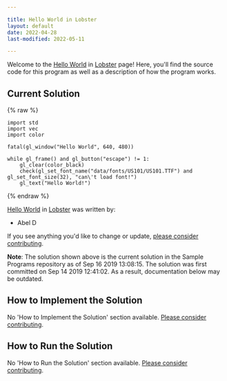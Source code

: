 ```yaml
---

title: Hello World in Lobster
layout: default
date: 2022-04-28
last-modified: 2022-05-11

---
```


Welcome to the [Hello World](https://sampleprograms.io/projects/hello-world) in [Lobster](https://sampleprograms.io/languages/lobster) page! Here, you'll find the source code for this program as well as a description of how the program works.

## Current Solution

{% raw %}

```lobster
import std
import vec
import color

fatal(gl_window("Hello World", 640, 480))

while gl_frame() and gl_button("escape") != 1:
    gl_clear(color_black)
    check(gl_set_font_name("data/fonts/US101/US101.TTF") and gl_set_font_size(32), "can\'t load font!")
    gl_text("Hello World!")
```

{% endraw %}

[Hello World](https://sampleprograms.io/projects/hello-world) in [Lobster](https://sampleprograms.io/languages/lobster) was written by:

- Abel D

If you see anything you'd like to change or update, [please consider contributing](https://github.com/TheRenegadeCoder/sample-programs).

**Note**: The solution shown above is the current solution in the Sample Programs repository as of Sep 16 2019 13:08:15. The solution was first committed on Sep 14 2019 12:41:02. As a result, documentation below may be outdated.

## How to Implement the Solution

No 'How to Implement the Solution' section available. [Please consider contributing](https://github.com/TheRenegadeCoder/sample-programs-website).

## How to Run the Solution

No 'How to Run the Solution' section available. [Please consider contributing](https://github.com/TheRenegadeCoder/sample-programs-website).